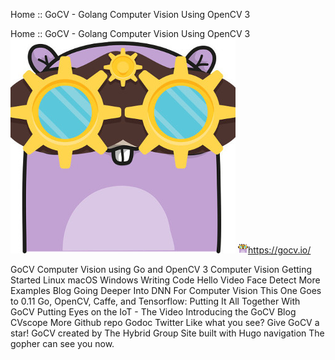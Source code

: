 Home :: GoCV - Golang Computer Vision Using OpenCV 3

Home :: GoCV - Golang Computer Vision Using OpenCV 3
![](../_resources/1783ee1eb99723e640f2bb959c5e5ff7.png)
![](../_resources/6117876ba6905b4c625dbcd16e623f13.png)https://gocv.io/

GoCV Computer Vision using Go and OpenCV 3 Computer Vision Getting Started Linux macOS Windows Writing Code Hello Video Face Detect More Examples Blog Going Deeper Into DNN For Computer Vision This One Goes to 0.11 Go, OpenCV, Caffe, and Tensorflow: Putting It All Together With GoCV Putting Eyes on the IoT - The Video Introducing the GoCV Blog CVscope More Github repo Godoc Twitter Like what you see? Give GoCV a star! GoCV created by The Hybrid Group Site built with Hugo navigation The gopher can see you now.